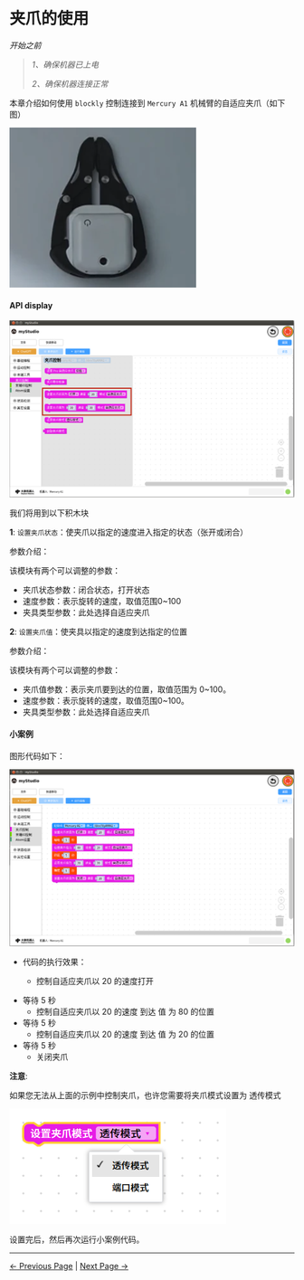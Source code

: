 # 夹爪的使用

*开始之前*

> *1、确保机器已上电*
>
> *2、确保机器连接正常*



本章介绍如何使用 `blockly` 控制连接到 `Mercury A1` 机械臂的自适应夹爪（如下图）

<img src="..\resources\1-blockly\images\gripperUse\gripper.png"  />


#### API display

<img src="..\resources\1-blockly\images\gripperUse\blocks.png" style="zoom: 67%;" />

我们将用到以下积木块

**1**: `设置夹爪状态`：使夹爪以指定的速度进入指定的状态（张开或闭合）

  参数介绍：

  该模块有两个可以调整的参数：

  * 夹爪状态参数：闭合状态，打开状态
  * 速度参数：表示旋转的速度，取值范围0~100
  * 夹具类型参数：此处选择自适应夹爪



 **2**: `设置夹爪值`：使夹具以指定的速度到达指定的位置

  参数介绍：

  该模块有两个可以调整的参数：

  * 夹爪值参数：表示夹爪要到达的位置，取值范围为 0~100。
  * 速度参数：表示旋转的速度，取值范围0~100。
  * 夹具类型参数：此处选择自适应夹爪








#### 小案例

图形代码如下：

<img src="..\resources\1-blockly\images\gripperUse\code.png" style="zoom: 80%;" />



* 代码的执行效果：

  - 控制自适应夹爪以 20 的速度打开
- 等待 5 秒
  - 控制自适应夹爪以 20 的速度 到达 值 为 80 的位置
- 等待 5 秒
  - 控制自适应夹爪以 20 的速度 到达 值 为 20 的位置
- 等待 5 秒
  - 关闭夹爪



**注意**:

如果您无法从上面的示例中控制夹爪，也许您需要将夹爪模式设置为 透传模式

<img src="..\resources\1-blockly\images\gripperUse\3.png"  />

设置完后，然后再次运行小案例代码。








---

[← Previous Page](./9-program.md) | [Next Page →](./11-pumpUse.md)
